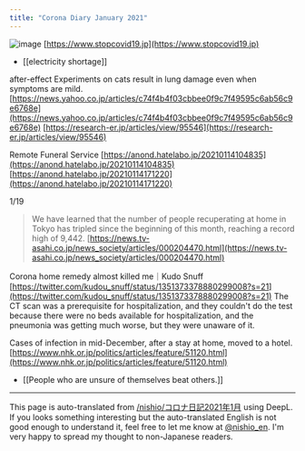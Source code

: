 ```yaml
---
title: "Corona Diary January 2021"
---
```


![image](https://gyazo.com/abcb302ea1c6844f0a0e9a27f92fb14c/thumb/1000)
[https://www.stopcovid19.jp](https://www.stopcovid19.jp)

- [[electricity shortage]]

after-effect
Experiments on cats result in lung damage even when symptoms are mild.
[https://news.yahoo.co.jp/articles/c74f4b4f03cbbee0f9c7f49595c6ab56c9e6768e](https://news.yahoo.co.jp/articles/c74f4b4f03cbbee0f9c7f49595c6ab56c9e6768e)
[https://research-er.jp/articles/view/95546](https://research-er.jp/articles/view/95546)

Remote Funeral Service
[https://anond.hatelabo.jp/20210114104835](https://anond.hatelabo.jp/20210114104835)
[https://anond.hatelabo.jp/20210114171220](https://anond.hatelabo.jp/20210114171220)

1/19
> We have learned that the number of people recuperating at home in Tokyo has tripled since the beginning of this month, reaching a record high of 9,442.
[https://news.tv-asahi.co.jp/news_society/articles/000204470.html](https://news.tv-asahi.co.jp/news_society/articles/000204470.html)

Corona home remedy almost killed me｜Kudo Snuff
[https://twitter.com/kudou_snuff/status/1351373378880299008?s=21](https://twitter.com/kudou_snuff/status/1351373378880299008?s=21)
The CT scan was a prerequisite for hospitalization, and they couldn't do the test because there were no beds available for hospitalization, and the pneumonia was getting much worse, but they were unaware of it.

Cases of infection in mid-December, after a stay at home, moved to a hotel.
[https://www.nhk.or.jp/politics/articles/feature/51120.html](https://www.nhk.or.jp/politics/articles/feature/51120.html)

- [[People who are unsure of themselves beat others.]]

---
This page is auto-translated from [/nishio/コロナ日記2021年1月](https://scrapbox.io/nishio/コロナ日記2021年1月) using DeepL. If you looks something interesting but the auto-translated English is not good enough to understand it, feel free to let me know at [@nishio_en](https://twitter.com/nishio_en). I'm very happy to spread my thought to non-Japanese readers.